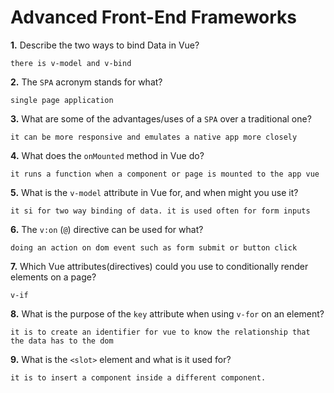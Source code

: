 # Advanced Front-End Frameworks


**1.** Describe the two ways to bind Data in Vue?
<!-- enter you answer in the space below -->
```
there is v-model and v-bind
```

**2.** The `SPA` acronym stands for what?
<!-- enter you answer in the space below -->
```
single page application
```
**3.** What are some of the advantages/uses of a `SPA` over a traditional one?
<!-- enter you answer in the space below -->
```
it can be more responsive and emulates a native app more closely
```
**4.** What does the `onMounted` method in Vue do?
<!-- enter you answer in the space below -->
```
it runs a function when a component or page is mounted to the app vue
```
**5.** What is the `v-model` attribute in Vue for, and when might you use it?
<!-- enter you answer in the space below -->
```
it si for two way binding of data. it is used often for form inputs
```
**6.** The `v:on` (`@`) directive can be used for what?
<!-- enter you answer in the space below -->
```
doing an action on dom event such as form submit or button click
```
**7.** Which Vue attributes(directives) could you use to conditionally render elements on a page?
<!-- enter you answer in the space below -->
```
v-if
```
**8.** What is the purpose of the `key` attribute when using `v-for` on an element?
<!-- enter you answer in the space below -->
```
it is to create an identifier for vue to know the relationship that the data has to the dom
```
**9.** What is the `<slot>` element and what is it used for?
<!-- enter you answer in the space below -->
```
it is to insert a component inside a different component. 
```